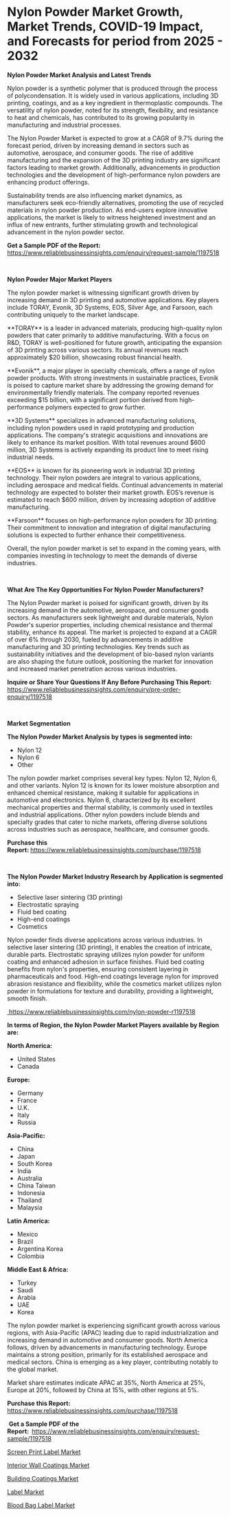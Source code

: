 <p><h1>Nylon Powder Market Growth, Market Trends, COVID-19 Impact, and Forecasts for period from 2025 - 2032</h1></p><p><strong>Nylon Powder Market Analysis and Latest Trends</strong></p>
<p><p>Nylon powder is a synthetic polymer that is produced through the process of polycondensation. It is widely used in various applications, including 3D printing, coatings, and as a key ingredient in thermoplastic compounds. The versatility of nylon powder, noted for its strength, flexibility, and resistance to heat and chemicals, has contributed to its growing popularity in manufacturing and industrial processes.</p><p>The Nylon Powder Market is expected to grow at a CAGR of 9.7% during the forecast period, driven by increasing demand in sectors such as automotive, aerospace, and consumer goods. The rise of additive manufacturing and the expansion of the 3D printing industry are significant factors leading to market growth. Additionally, advancements in production technologies and the development of high-performance nylon powders are enhancing product offerings.</p><p>Sustainability trends are also influencing market dynamics, as manufacturers seek eco-friendly alternatives, promoting the use of recycled materials in nylon powder production. As end-users explore innovative applications, the market is likely to witness heightened investment and an influx of new entrants, further stimulating growth and technological advancement in the nylon powder sector.</p></p>
<p><strong>Get a Sample PDF of the Report:&nbsp;</strong> <a href="https://www.reliablebusinessinsights.com/enquiry/request-sample/1197518?utm_campaign=39&utm_medium=2&utm_source=Github&utm_content=ia&utm_term=01042025&utm_id=nylon-powder">https://www.reliablebusinessinsights.com/enquiry/request-sample/1197518</a></p>
<p>&nbsp;</p>
<p><strong>Nylon Powder Major Market Players</strong></p>
<p><p>The nylon powder market is witnessing significant growth driven by increasing demand in 3D printing and automotive applications. Key players include TORAY, Evonik, 3D Systems, EOS, Silver Age, and Farsoon, each contributing uniquely to the market landscape.</p><p>**TORAY** is a leader in advanced materials, producing high-quality nylon powders that cater primarily to additive manufacturing. With a focus on R&D, TORAY is well-positioned for future growth, anticipating the expansion of 3D printing across various sectors. Its annual revenues reach approximately $20 billion, showcasing robust financial health.</p><p>**Evonik**, a major player in specialty chemicals, offers a range of nylon powder products. With strong investments in sustainable practices, Evonik is poised to capture market share by addressing the growing demand for environmentally friendly materials. The company reported revenues exceeding $15 billion, with a significant portion derived from high-performance polymers expected to grow further.</p><p>**3D Systems** specializes in advanced manufacturing solutions, including nylon powders used in rapid prototyping and production applications. The company's strategic acquisitions and innovations are likely to enhance its market position. With total revenues around $600 million, 3D Systems is actively expanding its product line to meet rising industrial needs.</p><p>**EOS** is known for its pioneering work in industrial 3D printing technology. Their nylon powders are integral to various applications, including aerospace and medical fields. Continual advancements in material technology are expected to bolster their market growth. EOS’s revenue is estimated to reach $600 million, driven by increasing adoption of additive manufacturing.</p><p>**Farsoon** focuses on high-performance nylon powders for 3D printing. Their commitment to innovation and integration of digital manufacturing solutions is expected to further enhance their competitiveness. </p><p>Overall, the nylon powder market is set to expand in the coming years, with companies investing in technology to meet the demands of diverse industries.</p></p>
<p>&nbsp;</p>
<p><strong>What Are The Key Opportunities For Nylon Powder Manufacturers?</strong></p>
<p><p>The Nylon Powder market is poised for significant growth, driven by its increasing demand in the automotive, aerospace, and consumer goods sectors. As manufacturers seek lightweight and durable materials, Nylon Powder's superior properties, including chemical resistance and thermal stability, enhance its appeal. The market is projected to expand at a CAGR of over 6% through 2030, fueled by advancements in additive manufacturing and 3D printing technologies. Key trends such as sustainability initiatives and the development of bio-based nylon variants are also shaping the future outlook, positioning the market for innovation and increased market penetration across various industries.</p></p>
<p><strong>Inquire or Share Your Questions If Any Before Purchasing This Report:</strong> <a href="https://www.reliablebusinessinsights.com/enquiry/pre-order-enquiry/1197518?utm_campaign=39&utm_medium=2&utm_source=Github&utm_content=ia&utm_term=01042025&utm_id=nylon-powder">https://www.reliablebusinessinsights.com/enquiry/pre-order-enquiry/1197518</a></p>
<p>&nbsp;</p>
<p><strong>Market Segmentation</strong></p>
<p><strong>The Nylon Powder Market Analysis by types is segmented into:</strong></p>
<p><ul><li>Nylon 12</li><li>Nylon 6</li><li>Other</li></ul></p>
<p><p>The nylon powder market comprises several key types: Nylon 12, Nylon 6, and other variants. Nylon 12 is known for its lower moisture absorption and enhanced chemical resistance, making it suitable for applications in automotive and electronics. Nylon 6, characterized by its excellent mechanical properties and thermal stability, is commonly used in textiles and industrial applications. Other nylon powders include blends and specialty grades that cater to niche markets, offering diverse solutions across industries such as aerospace, healthcare, and consumer goods.</p></p>
<p><strong>Purchase this Report:&nbsp;</strong><a href="https://www.reliablebusinessinsights.com/purchase/1197518?utm_campaign=39&utm_medium=2&utm_source=Github&utm_content=ia&utm_term=01042025&utm_id=nylon-powder">https://www.reliablebusinessinsights.com/purchase/1197518</a></p>
<p>&nbsp;</p>
<p><strong>The Nylon Powder Market Industry Research by Application is segmented into:</strong></p>
<p><ul><li>Selective laser sintering (3D printing)</li><li>Electrostatic spraying</li><li>Fluid bed coating</li><li>High-end coatings</li><li>Cosmetics</li></ul></p>
<p><p>Nylon powder finds diverse applications across various industries. In selective laser sintering (3D printing), it enables the creation of intricate, durable parts. Electrostatic spraying utilizes nylon powder for uniform coating and enhanced adhesion in surface finishes. Fluid bed coating benefits from nylon's properties, ensuring consistent layering in pharmaceuticals and food. High-end coatings leverage nylon for improved abrasion resistance and flexibility, while the cosmetics market utilizes nylon powder in formulations for texture and durability, providing a lightweight, smooth finish.</p></p>
<p><a href="https://www.reliablebusinessinsights.com/nylon-powder-r1197518?utm_campaign=39&utm_medium=2&utm_source=Github&utm_content=ia&utm_term=01042025&utm_id=nylon-powder">&nbsp;https://www.reliablebusinessinsights.com/nylon-powder-r1197518</a></p>
<p><strong>In terms of Region, the Nylon Powder Market Players available by Region are:</strong></p>
<p>
    <p> <strong> North America: </strong>
        <ul>
            <li>United States</li>
            <li>Canada</li>
        </ul>
        </p> 
    <p> <strong> Europe: </strong>
        <ul>
            <li>Germany</li>
            <li>France</li>
            <li>U.K.</li>
            <li>Italy</li>
            <li>Russia</li>
        </ul>
        </p> 
    <p> <strong> Asia-Pacific: </strong>
        <ul>
            <li>China</li>
            <li>Japan</li>
            <li>South Korea</li>
            <li>India</li>
            <li>Australia</li>
            <li>China Taiwan</li>
            <li>Indonesia</li>
            <li>Thailand</li>
            <li>Malaysia</li>
        </ul>
        </p> 
    <p> <strong> Latin America: </strong>
        <ul>
            <li>Mexico</li>
            <li>Brazil</li>
            <li>Argentina Korea</li>
            <li>Colombia</li>
        </ul>
        </p> 
    <p> <strong> Middle East & Africa: </strong>
        <ul>
            <li>Turkey</li>
            <li>Saudi</li>
            <li>Arabia</li>
            <li>UAE</li>
            <li>Korea</li>
        </ul>
    </p>
    </p>
<p><p>The nylon powder market is experiencing significant growth across various regions, with Asia-Pacific (APAC) leading due to rapid industrialization and increasing demand in automotive and consumer goods. North America follows, driven by advancements in manufacturing technology. Europe maintains a strong position, primarily for its established aerospace and medical sectors. China is emerging as a key player, contributing notably to the global market. </p><p>Market share estimates indicate APAC at 35%, North America at 25%, Europe at 20%, followed by China at 15%, with other regions at 5%.</p></p>
<p><strong>Purchase this Report: </strong><a href="https://www.reliablebusinessinsights.com/purchase/1197518?utm_campaign=39&utm_medium=2&utm_source=Github&utm_content=ia&utm_term=01042025&utm_id=nylon-powder">https://www.reliablebusinessinsights.com/purchase/1197518</a></p>
<p>&nbsp;<strong>Get a Sample PDF of the Report:&nbsp;&nbsp;</strong><a href="https://www.reliablebusinessinsights.com/enquiry/request-sample/1197518?utm_campaign=39&utm_medium=2&utm_source=Github&utm_content=ia&utm_term=01042025&utm_id=nylon-powder">https://www.reliablebusinessinsights.com/enquiry/request-sample/1197518</a></p>
<p><strong></strong></p>
<p><p><a href="https://github.com/gauldvikerm6/Market-Research-Report-List-1/blob/main/screen-print-label-market.md?utm_campaign=39&utm_medium=2&utm_source=Github&utm_content=ia&utm_term=01042025&utm_id=nylon-powder">Screen Print Label Market</a></p><p><a href="https://github.com/cingozascard/Market-Research-Report-List-1/blob/main/interior-wall-coatings-market.md?utm_campaign=39&utm_medium=2&utm_source=Github&utm_content=ia&utm_term=01042025&utm_id=nylon-powder">Interior Wall Coatings Market</a></p><p><a href="https://github.com/ardgenoud/Market-Research-Report-List-1/blob/main/building-coatings-market.md?utm_campaign=39&utm_medium=2&utm_source=Github&utm_content=ia&utm_term=01042025&utm_id=nylon-powder">Building Coatings Market</a></p><p><a href="https://github.com/benasjuettk3/Market-Research-Report-List-1/blob/main/label-market.md?utm_campaign=39&utm_medium=2&utm_source=Github&utm_content=ia&utm_term=01042025&utm_id=nylon-powder">Label Market</a></p><p><a href="https://github.com/akitamegge65/Market-Research-Report-List-1/blob/main/blood-bag-label-market.md?utm_campaign=39&utm_medium=2&utm_source=Github&utm_content=ia&utm_term=01042025&utm_id=nylon-powder">Blood Bag Label Market</a></p></p>